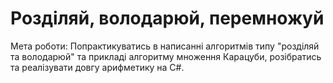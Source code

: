 # Розділяй, володарюй, перемножуй

Мета роботи:
Попрактикуватись в написанні алгоритмів типу "розділяй та володарюй" та прикладі алгоритму множення Карацуби, розібратись та реалізувати довгу арифметику на C#.
